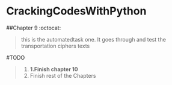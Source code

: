 # CrackingCodesWithPython
##Chapter 9 :octocat: 

>this is the automatedtask one. It goes through and test the transportation ciphers texts

#TODO
>  1.  **1.Finish chapter 10**
> 2. Finish rest of the Chapters

